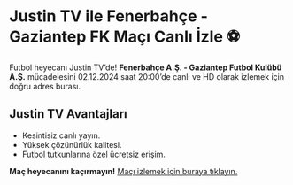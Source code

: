 # **Justin TV ile Fenerbahçe - Gaziantep FK Maçı Canlı İzle ⚽**  
Futbol heyecanı Justin TV’de! **Fenerbahçe A.Ş. - Gaziantep Futbol Kulübü A.Ş.** mücadelesini 02.12.2024 saat 20:00’de canlı ve HD olarak izlemek için doğru adres burası.  

## Justin TV Avantajları  
- Kesintisiz canlı yayın.  
- Yüksek çözünürlük kalitesi.  
- Futbol tutkunlarına özel ücretsiz erişim.  

**Maç heyecanını kaçırmayın!** [Maçı izlemek için buraya tıklayın.](https://t.co/zMMVtMu2d8)  
